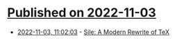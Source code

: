 # [Published on 2022-11-03](index.md)

* [2022-11-03, 11:02:03](https://news.ycombinator.com/item?id=33449323) - [Sile: A Modern Rewrite of TeX](https://sile-typesetter.org/)
